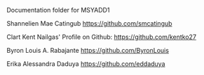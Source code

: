 Documentation folder for MSYADD1

Shannelien Mae Catingub https://github.com/smcatingub

Clart Kent Nailgas' Profile on Github: https://github.com/kentko27

Byron Louis A. Rabajante https://github.com/ByronLouis

Erika Alessandra Daduya
https://github.com/eddaduya
